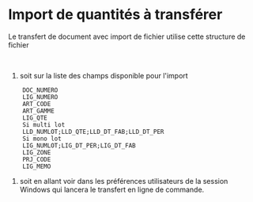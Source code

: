 # Import de quantités à transférer



Le transfert de document avec import de fichier utilise cette structure de fichier


 


1. soit sur la liste des champs disponible pour l'import



```
    DOC_NUMERO
    LIG_NUMERO
    ART_CODE
    ART_GAMME
    LIG_QTE
    Si multi lot
    LLD_NUMLOT;LLD_QTE;LLD_DT_FAB;LLD_DT_PER
    Si mono lot
    LIG_NUMLOT;LIG_DT_PER;LIG_DT_FAB
    LIG_ZONE
    PRJ_CODE
    LIG_MEMO

```

1. soit en allant voir dans les préférences utilisateurs de la session Windows qui lancera le transfert en ligne de commande.


